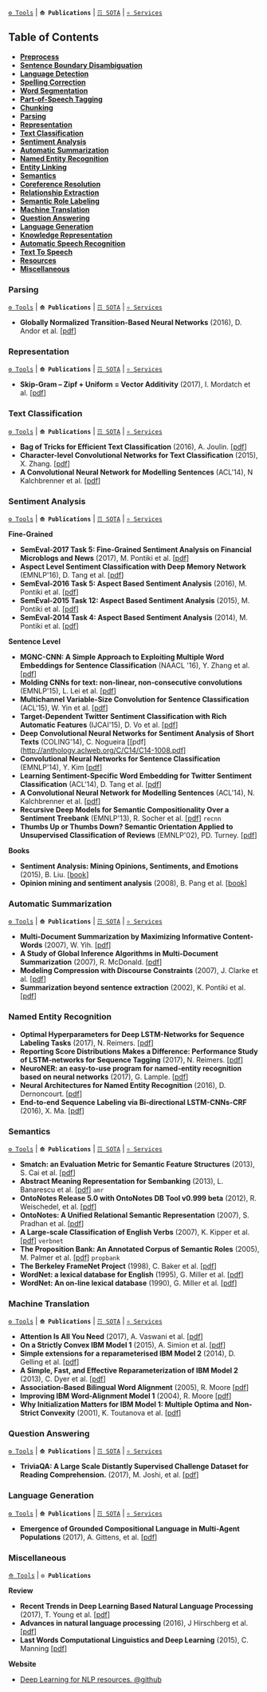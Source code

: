 [`⚙ Tools`](https://github.com/magizbox/underthesea/wiki/English-NLP-Tools) | **`⟰ Publications`** | [`☶ SOTA`](https://github.com/magizbox/underthesea/wiki/English-NLP-SOTA) | [`⚛ Services`](https://github.com/magizbox/underthesea/wiki/English-NLP-Services)

## Table of Contents

* [**Preprocess**](#preprocess)
* [**Sentence Boundary Disambiguation**](#sentence-boundary-disambiguation)
* [**Language Detection**](#language-detection)
* [**Spelling Correction**](#spelling-correction)
* [**Word Segmentation**](#word-segmentation)
* [**Part-of-Speech Tagging**](#part-of-speech-tagging)
* [**Chunking**](#chunking)
* [**Parsing**](#parsing)
* [**Representation**](#representation)
* [**Text Classification**](#text-classification)
* [**Sentiment Analysis**](#sentiment-analysis)
* [**Automatic Summarization**](#automatic-summarization)
* [**Named Entity Recognition**](#named-entity-recognition)
* [**Entity Linking**](#entity-linking)
* [**Semantics**](#semantics)
* [**Coreference Resolution**](#coreference-resolution)
* [**Relationship Extraction**](#relationship-extraction)
* [**Semantic Role Labeling**](#semantic-role-labeling)
* [**Machine Translation**](#machine-translation)
* [**Question Answering**](#question-answering)
* [**Language Generation**](#language-generation)
* [**Knowledge Representation**](#knowledge-representation)
* [**Automatic Speech Recognition**](#automatic-speech-recognition)
* [**Text To Speech**](#text-to-speech)
* [**Resources**](#resources)
* [**Miscellaneous**](#miscellaneous)

### Parsing

[`⚙ Tools`](https://github.com/magizbox/underthesea/wiki/English-NLP-Tools#parsing) | **`⟰ Publications`** | [`☶ SOTA`](https://github.com/magizbox/underthesea/wiki/English-NLP-SOTA#parsing) | [`⚛ Services`](https://github.com/magizbox/underthesea/wiki/English-NLP-Services#parsing)

* **Globally Normalized Transition-Based Neural Networks** (2016), D. Andor et al. [[pdf](https://arxiv.org/pdf/1603.06042)]

### Representation

[`⚙ Tools`](https://github.com/magizbox/underthesea/wiki/English-NLP-Tools#representation) | **`⟰ Publications`** | [`☶ SOTA`](https://github.com/magizbox/underthesea/wiki/English-NLP-SOTA#representation) | [`⚛ Services`](https://github.com/magizbox/underthesea/wiki/English-NLP-Services#representation)

* **Skip-Gram – Zipf + Uniform = Vector Additivity** (2017), I. Mordatch et al. [[pdf](http://aclanthology.coli.uni-saarland.de/pdf/P/P17/P17-1007.pdf)]

### Text Classification

[`⚙ Tools`](https://github.com/magizbox/underthesea/wiki/English-NLP-Tools#text-classification) | **`⟰ Publications`** | [`☶ SOTA`](https://github.com/magizbox/underthesea/wiki/English-NLP-SOTA#text-classification) | [`⚛ Services`](https://github.com/magizbox/underthesea/wiki/English-NLP-Services#text-classification)

* **Bag of Tricks for Efficient Text Classification** (2016), A. Joulin. [[pdf](https://arxiv.org/pdf/1607.01759.pdf)]
* **Character-level Convolutional Networks for Text
Classification** (2015), X. Zhang. [[pdf](https://arxiv.org/pdf/1509.01626.pdf)]
* **A Convolutional Neural Network for Modelling Sentences** (ACL'14), N Kalchbrenner et al. [[pdf](http://www.aclweb.org/anthology/P14-1062)]

### Sentiment Analysis

[`⚙ Tools`](https://github.com/magizbox/underthesea/wiki/English-NLP-Tools#sentiment-analysis) | **`⟰ Publications`** | [`☶ SOTA`](https://github.com/magizbox/underthesea/wiki/English-NLP-SOTA#sentiment-analysis) | [`⚛ Services`](https://github.com/magizbox/underthesea/wiki/English-NLP-Services#sentiment-analysis)

**Fine-Grained**

* **SemEval-2017 Task 5: Fine-Grained Sentiment Analysis on Financial Microblogs and News** (2017), M. Pontiki et al. [[pdf](http://andrefreitas.org/papers/preprint_semeval_task05_2017.pdf)]
* **Aspect Level Sentiment Classification with Deep Memory Network** (EMNLP'16), D. Tang et al. [[pdf](https://arxiv.org/pdf/1605.08900)]
* **SemEval-2016 Task 5: Aspect Based Sentiment Analysis** (2016), M. Pontiki et al. [[pdf](http://www.aclweb.org/anthology/S16-1002)]
* **SemEval-2015 Task 12: Aspect Based Sentiment Analysis** (2015), M. Pontiki et al. [[pdf](http://www.aclweb.org/anthology/S15-2082)]
* **SemEval-2014 Task 4: Aspect Based Sentiment Analysis** (2014), M. Pontiki et al. [[pdf](http://aclweb.org/anthology/S/S14/S14-2004.pdf)]

**Sentence Level**

* **MGNC-CNN: A Simple Approach to Exploiting Multiple Word Embeddings for Sentence Classification** (NAACL '16), Y. Zhang et al. [[pdf](http://www.aclweb.org/anthology/N16-1178)]
* **Molding CNNs for text: non-linear, non-consecutive convolutions** (EMNLP'15), L. Lei et al. [[pdf](https://arxiv.org/pdf/1508.04112.pdf)]
* **Multichannel Variable-Size Convolution for Sentence Classification** (ACL'15), W. Yin et al. [[pdf](http://www.aclweb.org/anthology/K15-1021)]
* **Target-Dependent Twitter Sentiment Classification with Rich Automatic Features** (IJCAI'15), D. Vo et al. [[pdf](https://www.ijcai.org/Proceedings/15/Papers/194.pdf)]
* **Deep Convolutional Neural Networks for Sentiment Analysis of Short Texts** (COLING'14), C. Nogueira [[pdf](http://anthology.aclweb.org/C/C14/C14-1008.pdf]
* **Convolutional Neural Networks for Sentence Classification** (EMNLP'14), Y. Kim [[pdf](http://emnlp2014.org/papers/pdf/EMNLP2014181.pdf)]
* **Learning Sentiment-Specific Word Embedding for Twitter Sentiment Classification** (ACL'14), D. Tang et al. [[pdf](http://www.aclweb.org/anthology/P14-1146)]
* **A Convolutional Neural Network for Modelling Sentences** (ACL'14), N. Kalchbrenner et al. [[pdf](http://www.aclweb.org/anthology/P14-1062)]
* **Recursive Deep Models for Semantic Compositionality Over a Sentiment Treebank** (EMNLP'13), R. Socher et al. [[pdf](https://nlp.stanford.edu/~socherr/EMNLP2013_RNTN.pdf)] `recnn`
* **Thumbs Up or Thumbs Down? Semantic Orientation Applied to Unsupervised Classification of Reviews** (EMNLP'02), PD. Turney. [[pdf](https://arxiv.org/pdf/cs/0212032)]

**Books**

* **Sentiment Analysis: Mining Opinions, Sentiments, and Emotions** (2015), B. Liu. [[book](https://www.amazon.com/Sentiment-Analysis-Opinions-Sentiments-Emotions/dp/1107017890/ref=pd_sbs_14_1?_encoding=UTF8&pd_rd_i=1107017890&pd_rd_r=3NKRKWW6G3X8JGCPW4G0&pd_rd_w=pLSSX&pd_rd_wg=Y2A4r&psc=1&refRID=3NKRKWW6G3X8JGCPW4G0)]
* **Opinion mining and sentiment analysis** (2008), B. Pang et al. [[book](http://dl.acm.org/citation.cfm?id=1454712)]

### Automatic Summarization

[`⚙ Tools`](https://github.com/magizbox/underthesea/wiki/English-NLP-Tools#automatic-summarization) | **`⟰ Publications`** | [`☶ SOTA`](https://github.com/magizbox/underthesea/wiki/English-NLP-SOTA#automatic-summarization) | [`⚛ Services`](https://github.com/magizbox/underthesea/wiki/English-NLP-Services#automatic-summarization)

* **Multi-Document Summarization by Maximizing Informative Content-Words** (2007), W. Yih. [[pdf](http://dl.acm.org/citation.cfm?id=1625563)]
* **A Study of Global Inference Algorithms in Multi-Document Summarization** (2007), R. McDonald. [[pdf](https://people.dsv.su.se/~hercules/articles/Headline%20generation/globsumm.pdf)]
* **Modeling Compression with Discourse Constraints** (2007), J. Clarke et al. [[pdf](http://jamesclarke.net/media/papers/clarke-lapata-emnlp07.pdf)]
* **Summarization beyond sentence extraction** (2002), K. Pontiki et al. [[pdf](http://citeseerx.ist.psu.edu/viewdoc/download?doi=10.1.1.19.5237&rep=rep1&type=pdf)]

### Named Entity Recognition

* **Optimal Hyperparameters for Deep LSTM-Networks for Sequence Labeling Tasks** (2017), N. Reimers. [[pdf](http://arxiv.org/abs/1707.06799)]
* **Reporting Score Distributions Makes a Difference: Performance Study of LSTM-networks for Sequence Tagging** (2017), N. Reimers. [[pdf](https://arxiv.org/pdf/1707.09861.pdf)]
* **NeuroNER: an easy-to-use program for named-entity recognition based on neural networks** (2017), G. Lample. [[pdf](https://arxiv.org/pdf/1705.05487.pdf)]
* **Neural Architectures for Named Entity Recognition** (2016), D. Dernoncourt. [[pdf](http://arxiv.org/abs/1603.01360)]
* **End-to-end Sequence Labeling via Bi-directional LSTM-CNNs-CRF** (2016), X. Ma. [[pdf](https://arxiv.org/pdf/1603.01354)]

### Semantics

[`⚙ Tools`](https://github.com/magizbox/underthesea/wiki/English-NLP-Tools#semantics) | **`⟰ Publications`** | [`☶ SOTA`](https://github.com/magizbox/underthesea/wiki/English-NLP-SOTA#semantics) | [`⚛ Services`](https://github.com/magizbox/underthesea/wiki/English-NLP-Services#semantics)

* **Smatch: an Evaluation Metric for Semantic Feature Structures** (2013), S. Cai et al. [[pdf](https://amr.isi.edu/smatch-13.pdf)]
* **Abstract Meaning Representation for Sembanking** (2013), L. Banarescu et al. [[pdf](http://www.aclweb.org/anthology/W13-2322)] `amr`
* **OntoNotes Release 5.0 with OntoNotes DB Tool v0.999 beta** (2012), R. Weischedel, et al. [[pdf](https://catalog.ldc.upenn.edu/docs/LDC2013T19/OntoNotes-Release-5.0.pdf)]
* **OntoNotes: A Unified Relational Semantic Representation** (2007), S. Pradhan et al. [[pdf](http://cemantix.org/papers/pradhan-icsc-2007-ontonotes.pdf)]
* **A Large-scale Classification of English Verbs** (2007), K. Kipper et al. [[pdf](http://verbs.colorado.edu/~kipper/Papers/lrec.pdf)] `verbnet`
* **The Proposition Bank: An Annotated Corpus of Semantic Roles** (2005), M. Palmer et al. [[pdf](http://citeseerx.ist.psu.edu/viewdoc/download?doi=10.1.1.180.6580&rep=rep1&type=pdf)] `propbank`
* **The Berkeley FrameNet Project** (1998), C. Baker et al. [[pdf](http://citeseerx.ist.psu.edu/viewdoc/download?doi=10.1.1.96.8311&rep=rep1&type=pdf)]
* **WordNet: a lexical database for English** (1995), G. Miller et al. [[pdf](https://pdfs.semanticscholar.org/ec6e/56339e0b2f5c2f464a7a48b536b78bfeafba.pdf)]
* **WordNet: An on-line lexical database** (1990), G. Miller et al. [[pdf](http://l2r.cs.uiuc.edu/~danr/Teaching/CS598-05/Papers/wn-5papers.pdf)]

### Machine Translation

[`⚙ Tools`](https://github.com/magizbox/underthesea/wiki/English-NLP-Tools#machine-translation) | **`⟰ Publications`** | [`☶ SOTA`](https://github.com/magizbox/underthesea/wiki/English-NLP-SOTA#machine-translation) | [`⚛ Services`](https://github.com/magizbox/underthesea/wiki/English-NLP-Services#machine-translation)

* **Attention Is All You Need** (2017), A. Vaswani et al. [[pdf](https://arxiv.org/abs/1706.03762)]
* **On a Strictly Convex IBM Model 1** (2015), A. Simion et al. [[pdf](http://www.emnlp2015.org/proceedings/EMNLP/pdf/EMNLP023.pdf)]
* **Simple extensions for a reparameterised IBM Model 2** (2014), D. Gelling et al. [[pdf](http://people.eng.unimelb.edu.au/tcohn/papers/gelling14acl.pdf)]
* **A Simple, Fast, and Effective Reparameterization of IBM Model 2** (2013), C. Dyer et al. [[pdf](http://aclweb.org/anthology//N/N13/N13-1073.pdf)]
* **Association-Based Bilingual Word Alignment** (2005), R. Moore [[pdf](http://www.mt-archive.info/ACL-2005-Moore.pdf)]
* **Improving IBM Word-Alignment Model 1** (2004), R. Moore [[pdf](http://www.aclweb.org/anthology/P04-1066)]
* **Why Initialization Matters for IBM Model 1: Multiple Optima and Non-Strict Convexity** (2001), K. Toutanova et al. [[pdf](http://www.aclweb.org/anthology/P11-2081)]

### Question Answering

[`⚙ Tools`](https://github.com/magizbox/underthesea/wiki/English-NLP-Tools#question-answering) | **`⟰ Publications`** | [`☶ SOTA`](https://github.com/magizbox/underthesea/wiki/English-NLP-SOTA#question-answering) | [`⚛ Services`](https://github.com/magizbox/underthesea/wiki/English-NLP-Services#question-answering)

* **TriviaQA: A Large Scale Distantly Supervised Challenge Dataset for Reading Comprehension.** (2017), M. Joshi, et al. [[pdf](https://arxiv.org/pdf/1705.03551.pdf)]

### Language Generation

[`⚙ Tools`](https://github.com/magizbox/underthesea/wiki/English-NLP-Tools#language-generation) | **`⟰ Publications`** | [`☶ SOTA`](https://github.com/magizbox/underthesea/wiki/English-NLP-SOTA#language-generation) | [`⚛ Services`](https://github.com/magizbox/underthesea/wiki/English-NLP-Services#language-generation)

* **Emergence of Grounded Compositional Language in Multi-Agent Populations** (2017), A. Gittens, et al. [[pdf](https://arxiv.org/pdf/1703.04908.pdf)]

### Miscellaneous

[`⟰ Tools`](https://github.com/magizbox/underthesea/wiki/English-NLP-Tools#miscellaneous) | **`⚙ Publications`**

**Review**

* **Recent Trends in Deep Learning Based Natural Language Processing** (2017), T. Young et al. [[pdf](https://arxiv.org/pdf/1708.02709v4.pdf)]
* **Advances in natural language processing** (2016), J Hirschberg et al. [[pdf](https://cs224d.stanford.edu/papers/advances.pdf)]
* **Last Words Computational Linguistics and Deep Learning** (2015), C. Manning [[pdf](http://aclanthology.coli.uni-saarland.de/pdf/J/J15/J15-4006.pdf)]

**Website**

* [Deep Learning for NLP resources. @github](https://github.com/andrewt3000/dl4nlp)